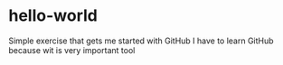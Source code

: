 # hello-world
Simple exercise that gets me started with GitHub
I have to learn GitHub because wit is very important tool
